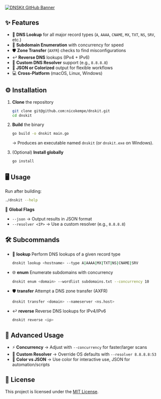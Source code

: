 [![DNSKit GitHub Banner](/.github/banner.webp)](https://www.nicokempe.de)

## ✨ Features

* 🔎 **DNS Lookup** for all major record types (`A`, `AAAA`, `CNAME`, `MX`, `TXT`, `NS`, `SRV`, etc.)
* 🚀 **Subdomain Enumeration** with concurrency for speed
* 🛡 **Zone Transfer** (`AXFR`) checks to find misconfigurations
* ↩️ **Reverse DNS** lookups (IPv4 + IPv6)
* 🧩 **Custom DNS Resolver** support (e.g., `8.8.8.8`)
* 🎨 **JSON or Colorized** output for flexible workflows
* 💻 **Cross-Platform** (macOS, Linux, Windows)

## ⚙️ Installation

1. **Clone** the repository

   ```bash
   git clone git@github.com:nicokempe/dnskit.git
   cd dnskit
   ```

2. **Build** the binary

   ```bash
   go build -o dnskit main.go
   ```

   → Produces an executable named `dnskit` (or `dnskit.exe` on Windows).

3. (Optional) **Install globally**

   ```bash
   go install
   ```

## 🖥 Usage

Run after building:

```bash
./dnskit --help
```

🔧 **Global Flags**

* `--json` → Output results in JSON format
* `--resolver <IP>` → Use a custom resolver (e.g., `8.8.8.8`)

## 🛠 Subcommands

* 🔎 **lookup**
  Perform DNS lookups of a given record type

  ```bash
  dnskit lookup <hostname> --type A|AAAA|MX|TXT|NS|CNAME|SRV
  ```

* 🌐 **enum**
  Enumerate subdomains with concurrency

  ```bash
  dnskit enum <domain> --wordlist subdomains.txt --concurrency 10
  ```

* 🛡 **transfer**
  Attempt a DNS zone transfer (AXFR)

  ```bash
  dnskit transfer <domain> --nameserver <ns.host>
  ```

* ↩️ **reverse**
  Reverse DNS lookups for IPv4/IPv6

  ```bash
  dnskit reverse <ip>
  ```

## 🔧 Advanced Usage

* ⚡ **Concurrency** → Adjust with `--concurrency` for faster/larger scans
* 🧩 **Custom Resolver** → Override OS defaults with `--resolver 8.8.8.8:53`
* 🎨 **Color vs JSON** → Use color for interactive use, JSON for automation/scripts

## 📜 License

This project is licensed under the [MIT License](https://github.com/nicokempe/dnskit/blob/main/LICENSE).

